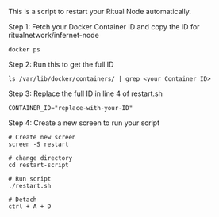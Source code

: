 This is a script to restart your Ritual Node automatically.

Step 1:
Fetch your Docker Container ID and copy the ID for ritualnetwork/infernet-node
```
docker ps
```

Step 2:
Run this to get the full ID
```
ls /var/lib/docker/containers/ | grep <your Container ID>
```

Step 3:
Replace the full ID in line 4 of restart.sh
```
CONTAINER_ID="replace-with-your-ID"
```

Step 4:
Create a new screen to run your script
```
# Create new screen
screen -S restart

# change directory 
cd restart-script

# Run script
./restart.sh

# Detach
ctrl + A + D
```
